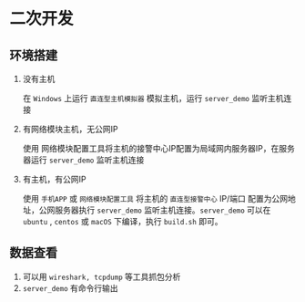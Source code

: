 # 二次开发

## 环境搭建

1. 没有主机

    在 `Windows` 上运行 `直连型主机模拟器` 模拟主机，运行 `server_demo` 监听主机连接

2. 有网络模块主机，无公网IP

    使用 网络模块配置工具将主机的接警中心IP配置为局域网内服务器IP，在服务器运行 `server_demo` 监听主机连接

3. 有主机，有公网IP

    使用 `手机APP` 或 `网络模块配置工具` 将主机的 `直连型接警中心` IP/端口 配置为公网地址，公网服务器执行 `server_demo` 监听主机连接。`server_demo` 可以在 `ubuntu` , `centos` 或 `macOS` 下编译，执行 `build.sh` 即可。

## 数据查看

1. 可以用 `wireshark, tcpdump` 等工具抓包分析
2. `server_demo` 有命令行输出